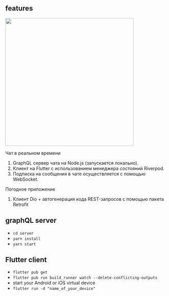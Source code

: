 ## features

<img src="https://user-images.githubusercontent.com/85007290/164529980-32a7c11a-6dcb-4f3b-8e60-4ae9d6c734a6.png" height="400">

Чат в реальном времени

1. GraphQL сервер чата на Node.js (запускается локально).
2. Клиент на Flutter с использованием менеджера состояний Riverpod.
3. Подписка на сообщения в чате осуществляется с помощью WebSocket.

Погодное приложение

1. Клиент Dio + автогенерация кода REST-запросов с помощью пакета Retrofit

## graphQL server

- `cd server`
- `yarn install`
- `yarn start`

## Flutter client

- `flutter pub get`
- `flutter pub run build_runner watch --delete-conflicting-outputs`
- start your Android or iOS virtual device
- `flutter run -d "name_of_your_device"`
